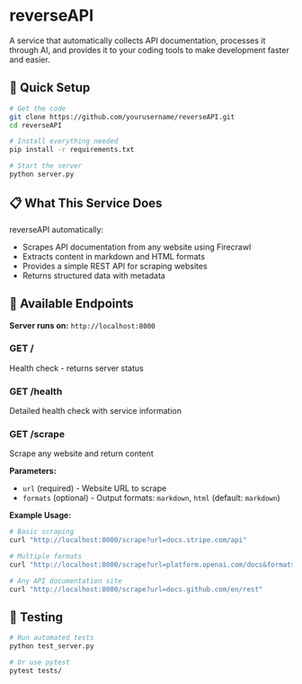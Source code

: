 # reverseAPI

A service that automatically collects API documentation, processes it through AI, and provides it to your coding tools to make development faster and easier.

## 🚀 Quick Setup

```bash
# Get the code
git clone https://github.com/yourusername/reverseAPI.git
cd reverseAPI

# Install everything needed
pip install -r requirements.txt

# Start the server
python server.py
```

## 📋 What This Service Does

reverseAPI automatically:
- Scrapes API documentation from any website using Firecrawl
- Extracts content in markdown and HTML formats
- Provides a simple REST API for scraping websites
- Returns structured data with metadata

## 🔗 Available Endpoints

**Server runs on:** `http://localhost:8000`

### **GET /** 
Health check - returns server status

### **GET /health**
Detailed health check with service information

### **GET /scrape**
Scrape any website and return content

**Parameters:**
- `url` (required) - Website URL to scrape
- `formats` (optional) - Output formats: `markdown`, `html` (default: `markdown`)

**Example Usage:**
```bash
# Basic scraping
curl "http://localhost:8000/scrape?url=docs.stripe.com/api"

# Multiple formats
curl "http://localhost:8000/scrape?url=platform.openai.com/docs&formats=markdown&formats=html"

# Any API documentation site
curl "http://localhost:8000/scrape?url=docs.github.com/en/rest"
```

## 🧪 Testing

```bash
# Run automated tests
python test_server.py

# Or use pytest
pytest tests/
``` 